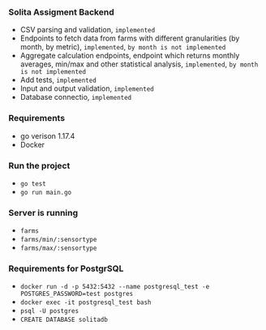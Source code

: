 ### Solita Assigment Backend
- CSV parsing and validation, `implemented`
- Endpoints to fetch data from farms with different granularities (by month, by metric), `implemented`, `by month is not implemented`
- Aggregate calculation endpoints, endpoint which returns monthly averages, min/max and other statistical analysis, `implemented`, `by month is not implemented`
- Add tests, `implemented`
- Input and output validation, `implemented`
- Database connectio, `implemented`

### Requirements
- go verison 1.17.4
- Docker

### Run the project
- ```go test```
- ```go run main.go```

### Server is running
- ```farms```
- ```farms/min/:sensortype```
- ```farms/max/:sensortype```

### Requirements for PostgrSQL
- ```docker run -d -p 5432:5432 --name postgresql_test -e POSTGRES_PASSWORD=test postgres```
- ```docker exec -it postgresql_test bash```
- ```psql -U postgres```
- ```CREATE DATABASE solitadb```